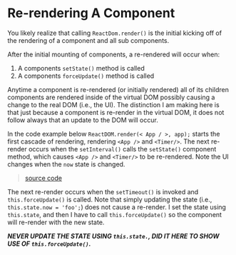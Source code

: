 # Re-rendering A Component

You likely realize that calling `ReactDom.render()` is the initial kicking off of the rendering of a component and all sub components.

After the initial mounting of components, a re-rendered will occur when:

1. A components `setState()` method is called
2. A components `forceUpdate()` method is called

Anytime a component is re-rendered (or initially rendered) all of its children components are rendered inside of the virtual DOM possibly causing a change to the real DOM (i.e., the UI). The distinction I am making here is that just because a component is re-render in the virtual DOM, it does not follow always that an update to the DOM will occur.

In the code example below `ReactDOM.render(< App / >, app);` starts the first cascade of rendering, rendering `<App />` and `<Timer/>`. The next re-render occurs when the `setInterval()` calls the `setState()` component method, which causes `<App />` and `<Timer/>` to be re-rendered. Note the UI changes when the `now` state is changed.

> [source code](https://jsfiddle.net/codylindley/ewewfxg0/#tabs=js,result,html,resources)

 The next re-render occurs when the `setTimeout()` is invoked and `this.forceUpdate()` is called. Note that simply updating the state (i.e., `this.state.now = 'foo';`) does not cause a re-render. I set the state using `this.state`, and then I have to call `this.forceUpdate()` so the component will re-render with the new state.

 ***NEVER UPDATE THE STATE USING `this.state.`, DID IT HERE TO SHOW USE OF `this.forceUpdate()`.***

